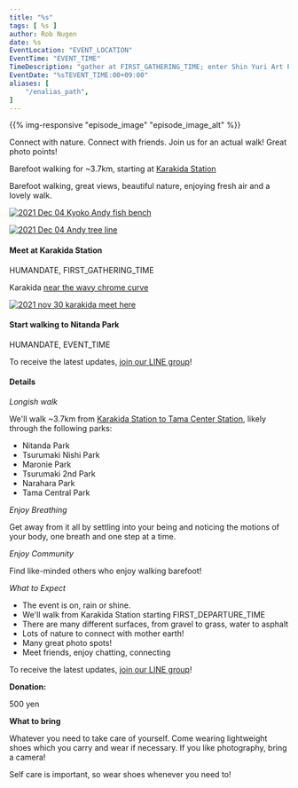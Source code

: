```yaml
---
title: "%s"
tags: [ %s ]
author: Rob Nugen
date: %s
EventLocation: "EVENT_LOCATION"
EventTime: "EVENT_TIME"
TimeDescription: "gather at FIRST_GATHERING_TIME; enter Shin Yuri Art Park at EVENT_TIME"
EventDate: "%sTEVENT_TIME:00+09:00"
aliases: [
    "/enalias_path",
]
---
```


{{% img-responsive "episode_image" "episode_image_alt" %}}

Connect with nature. Connect with friends.
Join us for an actual walk!  Great photo points!

Barefoot walking for ~3.7km, starting at [Karakida Station](https://goo.gl/maps/DENh4ZpPHre5L8Lc7)

Barefoot walking, great views, beautiful nature, enjoying fresh air and a lovely walk.

[![2021 Dec 04 Kyoko Andy fish bench](//b.robnugen.com/blog/2021/walk_and_talk/thumbs/2021_dec_04_kyoko_andy_fish_bench.jpg)](//b.robnugen.com/blog/2021/walk_and_talk/2021_dec_04_kyoko_andy_fish_bench.jpg)

[![2021 Dec 04 Andy tree line](//b.robnugen.com/blog/2021/walk_and_talk/thumbs/2021_dec_04_andy_tree_line.jpg)](//b.robnugen.com/blog/2021/walk_and_talk/2021_dec_04_andy_tree_line.jpg)

#### Meet at Karakida Station

HUMANDATE, FIRST_GATHERING_TIME

Karakida [near the wavy chrome curve](https://goo.gl/maps/DENh4ZpPHre5L8Lc7)

[![2021 nov 30 karakida meet here](//b.robnugen.com/blog/2021/walk_and_talk/thumbs/2021_nov_30_karakida_meet_here.jpg)](//b.robnugen.com/blog/2021/walk_and_talk/2021_nov_30_karakida_meet_here.jpg)

#### Start walking to Nitanda Park

HUMANDATE, EVENT_TIME

To receive the latest updates, [join our LINE group](/contact/)!

#### Details

*Longish walk*

We'll walk ~3.7km from [Karakida Station to Tama Center Station](https://goo.gl/maps/diH14KkkkcAURACV8), likely through the following parks:

* Nitanda Park
* Tsurumaki Nishi Park
* Maronie Park
* Tsurumaki 2nd Park
* Narahara Park
* Tama Central Park

*Enjoy Breathing*

Get away from it all by settling into your being and noticing the
motions of your body, one breath and one step at a time.

*Enjoy Community*

Find like-minded others who enjoy walking barefoot!

*What to Expect*

* The event is on, rain or shine.
* We'll walk from Karakida Station starting FIRST_DEPARTURE_TIME
* There are many different surfaces, from gravel to grass, water to asphalt
* Lots of nature to connect with mother earth!
* Many great photo spots!
* Meet friends, enjoy chatting, connecting

To receive the latest updates, [join our LINE group](/contact/)!

**Donation:**

500 yen

**What to bring**

Whatever you need to take care of yourself.  Come wearing lightweight
shoes which you carry and wear if necessary.
If you like photography, bring a camera!

Self care is important, so wear shoes whenever you need to!
